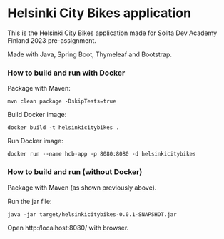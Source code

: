 # Helsinki City Bikes application
This is the Helsinki City Bikes application made for Solita Dev Academy Finland 2023 pre-assignment.

Made with Java, Spring Boot, Thymeleaf and Bootstrap.

### How to build and run with Docker

Package with Maven:

``
mvn clean package -DskipTests=true
``

Build Docker image:

``
docker build -t helsinkicitybikes .
``

Run Docker image:

``
docker run --name hcb-app -p 8080:8080 -d helsinkicitybikes
``

### How to build and run (without Docker)

Package with Maven (as shown previously above).

Run the jar file:

``
java -jar target/helsinkicitybikes-0.0.1-SNAPSHOT.jar
``

Open http:/localhost:8080/ with browser.